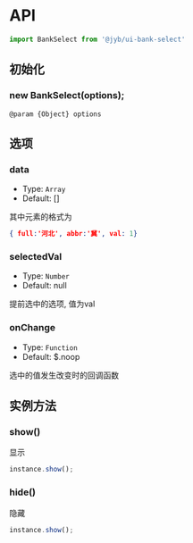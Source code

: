 # API

```javascript
import BankSelect from '@jyb/ui-bank-select'
```

## 初始化

### new BankSelect(options);

```jsdoc
@param {Object} options
```

## 选项

### data
- Type: `Array`
- Default: []

其中元素的格式为
```json
{ full:'河北', abbr:'冀', val: 1}
```

### selectedVal
- Type: `Number`
- Default: null 

提前选中的选项, 值为val

### onChange
- Type: `Function`
- Default: $.noop

选中的值发生改变时的回调函数

## 实例方法

### show()

显示

```javascript
instance.show();
```

### hide()

隐藏

```javascript
instance.show();
```